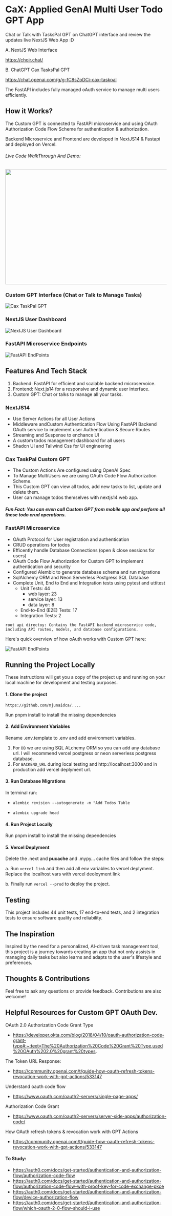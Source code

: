 # CaX: Applied GenAI Multi User Todo GPT App

Chat or Talk with TasksPal GPT on ChatGPT interface and review the updates live NextJS Web App :D

A. NextJS Web Interface

https://choir.chat/

B. ChatGPT Cax TasksPal GPT

https://chat.openai.com/g/g-fC8sZoDCi-cax-taskpal

The FastAPI includes fully managed oAuth service to manage multi users efficiently.

## How it Works?

The Custom GPT is connected to FastAPI microservice and using OAuth Authorization Code Flow Scheme for authentication & authorization.

Backend Microservice and Frontend are developed in NextJS14 & Fastapi and deployed on Vercel.

###### Live Code WalkThrough And Demo:

[<img src="https://img.youtube.com/vi/q_LwcflLUrQ/hqdefault.jpg" width="580" height="360"
/>](https://www.youtube.com/embed/q_LwcflLUrQ)

### Custom GPT Interface (Chat or Talk to Manage Tasks)

![Cax TaskPal GPT](./public/gpt.png)

### NextJS User Dashboard

![NextJS User Dashboard](./public/nextjs.png)

### FastAPI Microservice Endpoints

![FastAPI EndPoints](./public/endpoints.png)

## Features And Tech Stack

1. Backend: FastAPI for efficient and scalable backend microservoice.
2. Frontend: Next.js14 for a responsive and dynamic user interface.
3. Custom GPT: Chat or talks to manage all your tasks.

### NextJS14

- Use Server Actions for all User Actions
- Middleware andCustom Authentication Flow Using FastAPI Backend OAuth service to implement user Authentication & Secure Routes
- Streaming and Suspense to enchance UI
- A custom todos management dashboard for all users
- Shadcn UI and Tailwind Css for UI engineering

### Cax TaskPal Custom GPT

- The Custom Actions Are configured using OpenAI Spec
- To Manage MultiUsers we are using OAuth Code Flow Authorization Scheme.
- This Custom GPT can view all todos, add new tasks to list, update and delete them.
- User can manage todos themselves with nextjs14 web app.

##### Fun Fact: You can even call Custom GPT from mobile app and perform all these todo crud operations.

### FastAPI Microservice

- OAuth Protocol for User registration and authentication
- CRUD operations for todos
- Efficently handle Database Connections (open & close sessions for users)
- OAuth Code Flow Authorization for Custom GPT to implement authentication and security
- Configured Alembic to generate database schema and run migrations
- SqlAlchemy ORM and Neon Serverless Postgress SQL Database
- Complete Unit, End to End and Integration tests using pytest and uttitest
  - Unit Tests: 44
    - web layer: 23
    - service layer: 13
    - data layer: 8
  - End-to-End (E2E) Tests: 17
  - Integration Tests: 2

`root api directoy: Contains the FastAPI backend microservice code, including API routes, models, and database configurations.`

Here's quick overview of how oAuth works with Custom GPT here:

![FastAPI EndPoints](./public/oauth.png)

## Running the Project Locally

These instructions will get you a copy of the project up and running on your local machine for development and testing purposes.

#### 1. Clone the project

```
https://github.com/mjunaidca/....
```

Run pnpm install to install the missing dependencies

#### 2. Add Environment Variables

Rename .env.template to .env and add environment variables.

1. For `DB` we are using SQL ALchemy ORM so you can add any database url. I will recommend vercel postgress or neon serverless postgress database.
2. For `BACKEND_URL` during local testing and http://localhost:3000 and in production add vercel deplyment url.

#### 3. Run Database Migrations

In terminal run:

- `alembic revision --autogenerate -m "Add Todos Table`

- `alembic upgrade head`

#### 4. Run Project Locally

Run pnpm install to install the missing dependencies

#### 5. Vercel Deplyment

Delete the .next and **pucache** and .mypy... cache files and follow the steps:

a. Run `vercel link` and then add all env variables to vercel deplyment. Replace the localhost vars with vercel deoloyment link

b. Finally run `vercel --prod` to deploy the project.

## Testing

This project includes 44 unit tests, 17 end-to-end tests, and 2 integration tests to ensure software quality and reliability.

## The Inspiration

Inspired by the need for a personalized, AI-driven task management tool, this project is a journey towards creating an app that not only assists in managing daily tasks but also learns and adapts to the user's lifestyle and preferences.

## Thoughts & Contributions

Feel free to ask any questions or provide feedback. Contributions are also welcome!

## Helpful Resources for Custom GPT OAuth Dev.

OAuth 2.0 Authorization Code Grant Type

- https://developer.okta.com/blog/2018/04/10/oauth-authorization-code-grant-type#:~:text=The%20Authorization%20Code%20Grant%20Type,used%20OAuth%202.0%20grant%20types.

The Token URL Response:

- https://community.openai.com/t/guide-how-oauth-refresh-tokens-revocation-work-with-gpt-actions/533147

Understand oauth code flow

- https://www.oauth.com/oauth2-servers/single-page-apps/

Authorization Code Grant

- https://www.oauth.com/oauth2-servers/server-side-apps/authorization-code/

How OAuth refresh tokens & revocation work with GPT Actions

- https://community.openai.com/t/guide-how-oauth-refresh-tokens-revocation-work-with-gpt-actions/533147

#### To Study:

- https://auth0.com/docs/get-started/authentication-and-authorization-flow/authorization-code-flow
- https://auth0.com/docs/get-started/authentication-and-authorization-flow/authorization-code-flow-with-proof-key-for-code-exchange-pkce
- https://auth0.com/docs/get-started/authentication-and-authorization-flow/device-authorization-flow
- https://auth0.com/docs/get-started/authentication-and-authorization-flow/which-oauth-2-0-flow-should-i-use
